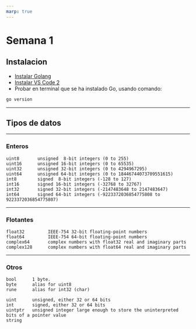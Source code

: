 ```yaml
---
marp: true
---
```


# Semana 1
## Instalacion
- [Instalar Golang](https://go.dev/dl/)
- [Instalar VS Code 2](https://code.visualstudio.com/Download)
- Probar en terminal que se ha instalado Go, usando comando:
```bash
go version
```

---

## Tipos de datos

---

### Enteros
```
uint8       unsigned  8-bit integers (0 to 255)
uint16      unsigned 16-bit integers (0 to 65535)
uint32      unsigned 32-bit integers (0 to 4294967295)
uint64      unsigned 64-bit integers (0 to 18446744073709551615)
int8        signed  8-bit integers (-128 to 127)
int16       signed 16-bit integers (-32768 to 32767)
int32       signed 32-bit integers (-2147483648 to 2147483647)
int64       signed 64-bit integers (-9223372036854775808 to 9223372036854775807)
```

---

### Flotantes
```
float32         IEEE-754 32-bit floating-point numbers
float64         IEEE-754 64-bit floating-point numbers
complex64       complex numbers with float32 real and imaginary parts
complex128      complex numbers with float64 real and imaginary parts
```
----
### Otros
```
bool      1 byte.
byte      alias for uint8
rune      alias for int32 (char)

uint      unsigned, either 32 or 64 bits
int       signed, either 32 or 64 bits
uintptr   unsigned integer large enough to store the uninterpreted bits of a pointer value
string
```
